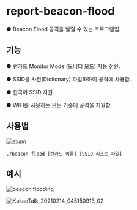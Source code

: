 # report-beacon-flood

● Beacon Flood 공격을 날릴 수 있는 프로그램임.


## 기능
● 랜카드 Monitor Mode (모니터 모드) 자동 전환.

● SSID를 사전(Dictionary) 파일화하여 공격에 사용함.

● 한국어 SSID 지원.

● WIFI를 사용하는 모든 기종에 공격을 지원함.


## 사용법
![exam](https://user-images.githubusercontent.com/12112214/107860588-5c1b5b80-6e83-11eb-8a52-70ea8a85e276.png)

    ./beacon-flood [랜카드 이름] [SSID 리스트 파일]

## 예시
![beacon flooding](https://user-images.githubusercontent.com/12112214/107860619-840abf00-6e83-11eb-921a-c560cd2d8af8.png)

![KakaoTalk_20210214_045150913_02](https://user-images.githubusercontent.com/12112214/107860736-55d9af00-6e84-11eb-8e41-c36aea12d8d0.jpg)

